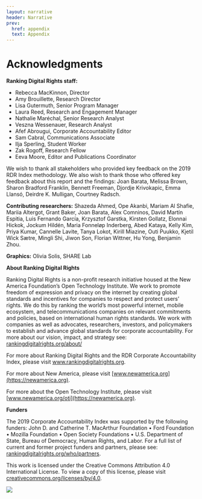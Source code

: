```yaml
---
layout: narrative
header: Narrative
prev:
  href: appendix
  text: Appendix
---
```

Acknowledgments
===============

**Ranking Digital Rights staff:**

- Rebecca MacKinnon, Director
- Amy Brouillette, Research Director
- Lisa Gutermuth, Senior Program Manager
- Laura Reed, Research and Engagement Manager
- Nathalie Maréchal, Senior Research Analyst
- Veszna Wessenauer, Research Analyst
- Afef Abrougui, Corporate Accountability Editor
- Sam Cabral, Communications Associate
- Ilja Sperling, Student Worker
- Zak Rogoff, Research Fellow
- Eeva Moore, Editor and Publications Coordinator
 
We wish to thank all stakeholders who provided key feedback on the 2019 RDR Index methodology. We also wish to thank those who offered key feedback about this report and the findings: Joan Barata, Melissa Brown, Sharon Bradford Franklin, Bennett Freeman, Djordje Krivokapic, Emma Llansó, Deirdre K. Mulligan, Courtney Radsch.

**Contributing researchers:** Shazeda Ahmed, Ope Akanbi, Mariam Al Shafie, Mariia Altergot, Grant Baker, Joan Barata, Alex Comninos, David Martín Espitia, Luis Fernando García, Krzysztof Garstka, Kirsten Gollatz, Elonnai Hickok, Jockum Hildén, Maria Fonneløp Inderberg, Abed Kataya, Kelly Kim, Priya Kumar, Cannelle Lavite, Tanya Lokot, Kirill Miazine, Outi Puukko, Kjetil Wick Sætre, Mingli Shi, Jiwon Son, Florian Wittner, Hu Yong, Benjamin Zhou.

**Graphics:** Olivia Solis, SHARE Lab

**About Ranking Digital Rights**

Ranking Digital Rights is a non-profit research initiative housed at the New America Foundation’s Open Technology Institute. We work to promote freedom of expression and privacy on the internet by creating global standards and incentives for companies to respect and protect users’ rights. We do this by ranking the world’s most powerful internet, mobile ecosystem, and telecommunications companies on relevant commitments and policies, based on international human rights standards. We work with companies as well as advocates, researchers, investors, and policymakers to establish and advance global standards for corporate accountability. For more about our vision, impact, and strategy see: [rankingdigitalrights.org/about/](/about/)

For more about Ranking Digital Rights and the RDR Corporate Accountability Index, please visit <a>www.rankingdigitalrights.org</a>.

For more about New America, please visit [www.newamerica.org](https://newamerica.org).

For more about the Open Technology Institute, please visit [www.newamerica.org/oti](https://newamerica.org).

**Funders**

The 2019 Corporate Accountability Index was supported by the following funders: John D. and Catherine T. MacArthur Foundation • Ford Foundation • Mozilla Foundation • Open Society Foundations • U.S. Department of State, Bureau of Democracy, Human Rights, and Labor. For a full list of current and former project funders and partners, please see: [rankingdigitalrights.org/who/partners](/who/partners).

This work is licensed under the Creative Commons Attribution 4.0 International License. To view a copy of this license, please visit [creativecommons.org/licenses/by/4.0](https://creativecommons.org/licenses/by/4.0/).

![](/assets/graphics/content/by.png)